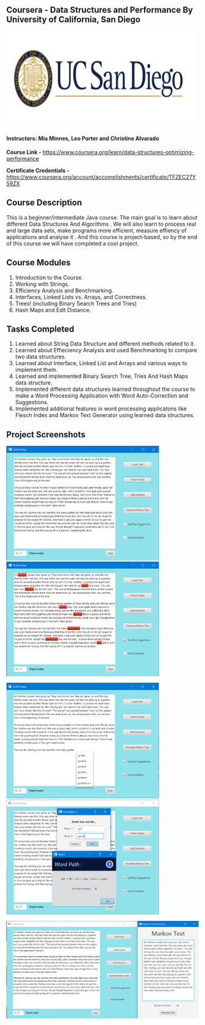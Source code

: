 ## Coursera - Data Structures and Performance By University of California, San Diego 

<img src="Screenshots/Logo.png" height="250" width="750">

#### Instructors: Mia Minnes, Leo Porter and Christine Alvarado

**Course Link -** https://www.coursera.org/learn/data-structures-optimizing-performance

**Certificate Credentials -** https://www.coursera.org/account/accomplishments/certificate/TFZEC27Y59ZX

## Course Description

This is a beginner/intermediate Java course. The main goal is to learn about different Data Structures And Algorithms . We will also learn to process real and large data sets, make programs more efficient, measure effiency of applications and analyse it . And this course is project-based, so by the end of this course we will have completed a cool project.

## Course Modules 

1. Introduction to the Course.
2. Working with Strings.
3. Efficiency Analysis and Benchmarking.
4. Interfaces, Linked Lists vs. Arrays, and Correctness.
5. Trees! (including Binary Search Trees and Tries)
6. Hash Maps and Edit Distance.

## Tasks Completed

1. Learned about String Data Structure and different methods related to it.
2. Learned about Effieciency Analysis and used Benchmarking to compare two data structures.
3. Learned about Interface, Linked List and Arrays and various ways to implement them.
4. Learned and implemented Binary Search Tree, Tries And Hash Maps data structure.
5. Implemented different data structures learned throughout the course to make a Word Processing Application with Word Auto-Correction and Suggestions.
6. Implemented additional features in word processing applicatons like Flesch Index and Markov Text Generator using learned data structures.

## Project Screenshots

<img src="Screenshots/1.png" width="400">  <img src="Screenshots/2.png" width="400"> 

<img src="Screenshots/3.png" width="400">  <img src="Screenshots/4.png" width="400">

<img src="Screenshots/5.png" width="591">
